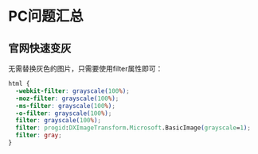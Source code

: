 # PC问题汇总

## 官网快速变灰

无需替换灰色的图片，只需要使用filter属性即可：

```css
html {
  -webkit-filter: grayscale(100%);
  -moz-filter: grayscale(100%);
  -ms-filter: grayscale(100%);
  -o-filter: grayscale(100%);
  filter: grayscale(100%);
  filter: progid:DXImageTransform.Microsoft.BasicImage(grayscale=1);
  filter: gray;
}
```